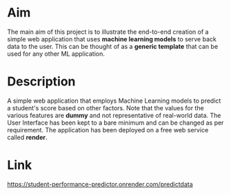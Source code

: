 # Aim
The main aim of this project is to illustrate the end-to-end creation of a simple web application that uses **machine learning models** to serve back data to the user. This can be thought of as a **generic template** that can be used for any other ML application. 

# Description
A simple web application that employs Machine Learning models to predict a student's score based on other factors. Note that the values for the various features are **dummy** and not representative of real-world data. The User Interface has been kept to a bare minimum and can be changed as per requirement. The application has been deployed on a free web service called **render**.

# Link
https://student-performance-predictor.onrender.com/predictdata
